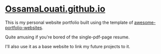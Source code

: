 # <a href="https://ossamalouati.github.io" target="_blank">OssamaLouati.github.io</a>

This is my personal website portfolio built using the template of <a href="https://github.com/smaranjitghose/awesome-portfolio-websites" target="_blank">awesome-portfolio-websites</a>.

Quite amusing if you're bored of the single-pdf-page resume.

I'll also use it as a base website to link my future projects to it.
